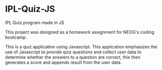 # IPL-Quiz-JS
IPL Quiz program made in JS

This project was designed as a homework assignment for NEOG's coding bootcamp.

This is a quiz application using Javascript. This application emphasizes the use of Javascript to provide quiz questions and collect user data to determine whether the answers to a question are correct, this then generates a score and appends result from the user data.